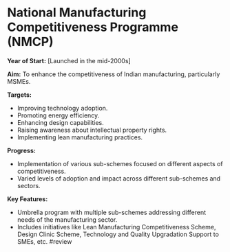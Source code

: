 # National Manufacturing Competitiveness Programme (NMCP)

**Year of Start:** [Launched in the mid-2000s]

**Aim:** To enhance the competitiveness of Indian manufacturing, particularly MSMEs.

**Targets:**
* Improving technology adoption.
* Promoting energy efficiency.
* Enhancing design capabilities.
* Raising awareness about intellectual property rights.
* Implementing lean manufacturing practices.

**Progress:**
* Implementation of various sub-schemes focused on different aspects of competitiveness.
* Varied levels of adoption and impact across different sub-schemes and sectors.

**Key Features:**
* Umbrella program with multiple sub-schemes addressing different needs of the manufacturing sector.
* Includes initiatives like Lean Manufacturing Competitiveness Scheme, Design Clinic Scheme, Technology and Quality Upgradation Support to SMEs, etc.
#review